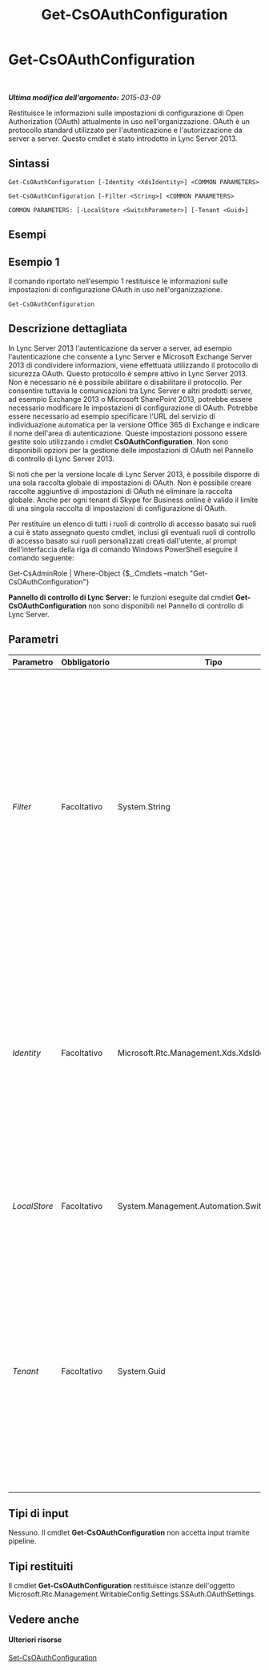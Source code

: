 ﻿---
title: Get-CsOAuthConfiguration
TOCTitle: Get-CsOAuthConfiguration
ms:assetid: a3fda8bf-84e3-4d14-a1c5-093e6eb36ffe
ms:mtpsurl: https://technet.microsoft.com/it-it/library/JJ205155(v=OCS.15)
ms:contentKeyID: 49301541
ms.date: 08/24/2015
mtps_version: v=OCS.15
ms.translationtype: HT
---

# Get-CsOAuthConfiguration

 

_**Ultima modifica dell'argomento:** 2015-03-09_

Restituisce le informazioni sulle impostazioni di configurazione di Open Authorization (OAuth) attualmente in uso nell'organizzazione. OAuth è un protocollo standard utilizzato per l'autenticazione e l'autorizzazione da server a server. Questo cmdlet è stato introdotto in Lync Server 2013.

## Sintassi

    Get-CsOAuthConfiguration [-Identity <XdsIdentity>] <COMMON PARAMETERS>

    Get-CsOAuthConfiguration [-Filter <String>] <COMMON PARAMETERS>

    COMMON PARAMETERS: [-LocalStore <SwitchParameter>] [-Tenant <Guid>]

## Esempi

## Esempio 1

Il comando riportato nell'esempio 1 restituisce le informazioni sulle impostazioni di configurazione OAuth in uso nell'organizzazione.

    Get-CsOAuthConfiguration

## Descrizione dettagliata

In Lync Server 2013 l'autenticazione da server a server, ad esempio l'autenticazione che consente a Lync Server e Microsoft Exchange Server 2013 di condividere informazioni, viene effettuata utilizzando il protocollo di sicurezza OAuth. Questo protocollo è sempre attivo in Lync Server 2013. Non è necessario né è possibile abilitare o disabilitare il protocollo. Per consentire tuttavia le comunicazioni tra Lync Server e altri prodotti server, ad esempio Exchange 2013 o Microsoft SharePoint 2013, potrebbe essere necessario modificare le impostazioni di configurazione di OAuth. Potrebbe essere necessario ad esempio specificare l'URL del servizio di individuazione automatica per la versione Office 365 di Exchange e indicare il nome dell'area di autenticazione. Queste impostazioni possono essere gestite solo utilizzando i cmdlet **CsOAuthConfiguration**. Non sono disponibili opzioni per la gestione delle impostazioni di OAuth nel Pannello di controllo di Lync Server 2013.

Si noti che per la versione locale di Lync Server 2013, è possibile disporre di una sola raccolta globale di impostazioni di OAuth. Non è possibile creare raccolte aggiuntive di impostazioni di OAuth né eliminare la raccolta globale. Anche per ogni tenant di Skype for Business online è valido il limite di una singola raccolta di impostazioni di configurazione di OAuth.

Per restituire un elenco di tutti i ruoli di controllo di accesso basato sui ruoli a cui è stato assegnato questo cmdlet, inclusi gli eventuali ruoli di controllo di accesso basato sui ruoli personalizzati creati dall'utente, al prompt dell'interfaccia della riga di comando Windows PowerShell eseguire il comando seguente:

Get-CsAdminRole | Where-Object {$\_.Cmdlets –match "Get-CsOAuthConfiguration"}

**Pannello di controllo di Lync Server:** le funzioni eseguite dal cmdlet **Get-CsOAuthConfiguration** non sono disponibili nel Pannello di controllo di Lync Server.

## Parametri


<table>
<colgroup>
<col style="width: 25%" />
<col style="width: 25%" />
<col style="width: 25%" />
<col style="width: 25%" />
</colgroup>
<thead>
<tr class="header">
<th>Parametro</th>
<th>Obbligatorio</th>
<th>Tipo</th>
<th>Descrizione</th>
</tr>
</thead>
<tbody>
<tr class="odd">
<td><p><em>Filter</em></p></td>
<td><p>Facoltativo</p></td>
<td><p>System.String</p></td>
<td><p>Consente di utilizzare valori con caratteri jolly per fare riferimento a una raccolta di impostazioni di configurazione OAuth. Poiché è possibile disporre di una sola istanza globale di queste impostazioni, il parametro Filter non è necessario. Se lo si preferisce, è tuttavia possibile utilizzare la sintassi seguente per fare riferimento alle impostazioni globali:</p>
<p>-Filter &quot;g*&quot;</p>
<p>Questa sintassi recupera tutte le impostazioni di configurazione OAuth la cui identità inizia con la lettera &quot;g&quot;.</p></td>
</tr>
<tr class="even">
<td><p><em>Identity</em></p></td>
<td><p>Facoltativo</p></td>
<td><p>Microsoft.Rtc.Management.Xds.XdsIdentity</p></td>
<td><p>Identità univoca delle impostazioni di configurazione OAuth. Dal momento che è possibile disporre di una sola istanza globale di tali impostazioni, non è necessario specificare un'identità nella chiamata al cmdlet <strong>Get-CsOAuthConfiguration</strong>. Se lo si preferisce, è tuttavia possibile utilizzare la sintassi seguente per fare riferimento alle impostazioni globali:</p>
<p>-Identity global</p></td>
</tr>
<tr class="odd">
<td><p><em>LocalStore</em></p></td>
<td><p>Facoltativo</p></td>
<td><p>System.Management.Automation.SwitchParameter</p></td>
<td><p>Recupera i dati di configurazione OAuth dalla replica locale dell'archivio di gestione centrale anziché direttamente da tale archivio.</p></td>
</tr>
<tr class="even">
<td><p><em>Tenant</em></p></td>
<td><p>Facoltativo</p></td>
<td><p>System.Guid</p></td>
<td><p>Identificatore univoco globale (GUID) dell'account del tenant di Skype for Business online di cui devono essere recuperate le impostazioni di configurazione OAuth.</p>
<p>Ad esempio:</p>
<p>–Tenant &quot;38aad667-af54-4397-aaa7-e94c79ec2308&quot;</p>
<p>È possibile restituire l'ID di ogni tenant eseguendo questo comando:</p>
<p>Get-CsTenant | Select-Object DisplayName, TenantID</p></td>
</tr>
</tbody>
</table>


## Tipi di input

Nessuno. Il cmdlet **Get-CsOAuthConfiguration** non accetta input tramite pipeline.

## Tipi restituiti

Il cmdlet **Get-CsOAuthConfiguration** restituisce istanze dell'oggetto Microsoft.Rtc.Management.WritableConfig.Settings.SSAuth.OAuthSettings.

## Vedere anche

#### Ulteriori risorse

[Set-CsOAuthConfiguration](set-csoauthconfiguration.md)

